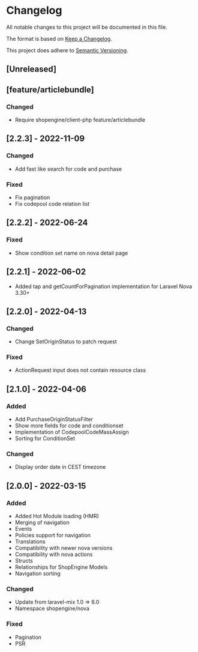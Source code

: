# Changelog

All notable changes to this project will be documented in this file.

The format is based on [Keep a Changelog](https://keepachangelog.com/en/1.0.0/).

This project does adhere to [Semantic Versioning](https://semver.org/spec/v2.0.0.html).

## [Unreleased]
## [feature/articlebundle]
### Changed
- Require shopengine/client-php feature/articlebundle

## [2.2.3] - 2022-11-09
### Changed
- Add fast like search for code and purchase
### Fixed
- Fix pagination
- Fix codepool code relation list

## [2.2.2] - 2022-06-24
### Fixed
- Show condition set name on nova detail page

## [2.2.1] - 2022-06-02
- Added tap and getCountForPagination implementation for Laravel Nova 3.30+

## [2.2.0] - 2022-04-13
### Changed
- Change SetOriginStatus to patch request
### Fixed
- ActionRequest input does not contain resource class

## [2.1.0] - 2022-04-06
### Added
- Add PurchaseOriginStatusFilter
- Show more fields for code and conditionset
- Implementation of CodepoolCodeMassAssign
- Sorting for ConditionSet
### Changed
- Display order date in CEST timezone

## [2.0.0] - 2022-03-15
### Added
- Added Hot Module loading (HMR)
- Merging of navigation
- Events
- Policies support for navigation
- Translations
- Compatibility with newer nova versions
- Compatibility with nova actions
- Structs
- Relationships for ShopEngine Models
- Navigation sorting
### Changed
- Update from laravel-mix 1.0 => 6.0
- Namespace shopengine/nova
### Fixed
- Pagination
- PSR
